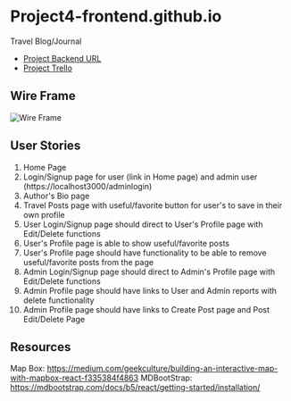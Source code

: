 # Project4-frontend.github.io
Travel Blog/Journal

* [Project Backend URL](https://github.com/Mepkaz01/Project4-backend.github.io)
* [Project Trello](https://trello.com/b/egfEOojZ/my-travel-journal-app-c4g2021)

## Wire Frame

![Wire Frame](https://user-images.githubusercontent.com/82845234/125888408-f918c266-e9f3-46d5-8734-254db2b010d7.png)


## User Stories

1) Home Page
2) Login/Signup page for user (link in Home page) and admin user (https://localhost3000/adminlogin)
3) Author's Bio page
4) Travel Posts page with useful/favorite button for user's to save in their own profile
5) User Login/Signup page should direct to User's Profile page with Edit/Delete functions
6) User's Profile page is able to show useful/favorite posts
7) User's Profile page should have functionality to be able to remove useful/favorite posts from the page
8) Admin Login/Signup page should direct to Admin's Profile page with Edit/Delete functions
9) Admin Profile page should have links to User and Admin reports with delete functionality
10) Admin Profile page should have links to Create Post page and Post Edit/Delete Page

## Resources

Map Box: https://medium.com/geekculture/building-an-interactive-map-with-mapbox-react-f335384f4863
MDBootStrap: https://mdbootstrap.com/docs/b5/react/getting-started/installation/


